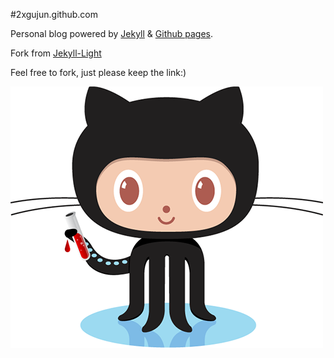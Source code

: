 #2xgujun.github.com

Personal blog powered by [Jekyll](http://jekyllrb.com/) & [Github pages](http://pages.github.com/).

Fork from [Jekyll-Light](https://github.com/2dxgujun/Jekyll-Light)

Feel free to fork, just please keep the link:)

![](media/jekyll.png)